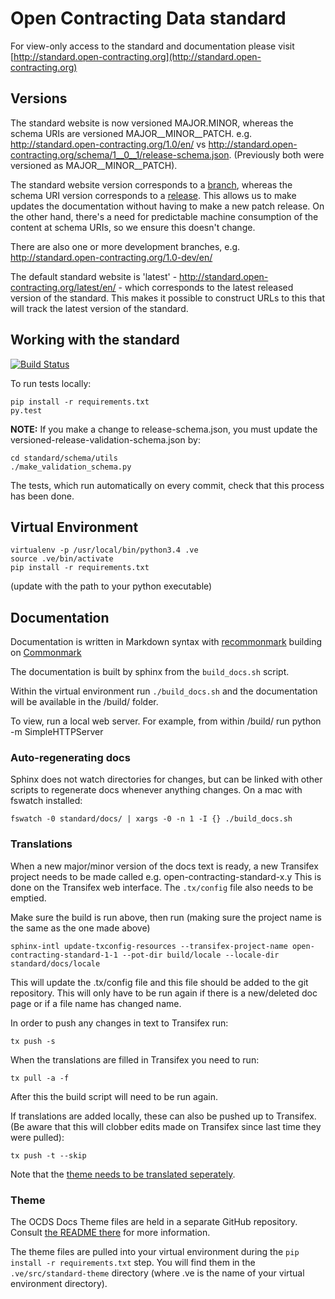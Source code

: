Open Contracting Data standard
==============================

For view-only access to the standard and documentation please visit [http://standard.open-contracting.org](http://standard.open-contracting.org)

## Versions

The standard website is now versioned MAJOR.MINOR, whereas the schema URIs are versioned MAJOR__MINOR__PATCH. e.g. http://standard.open-contracting.org/1.0/en/ vs http://standard.open-contracting.org/schema/1__0__1/release-schema.json. (Previously both were versioned as MAJOR__MINOR__PATCH).

The standard website version corresponds to a [branch](https://github.com/open-contracting/standard/branches), whereas the schema URI version corresponds to a [release](https://github.com/open-contracting/standard/releases). This allows us to make updates the documentation without having to make a new patch release. On the other hand, there's a need for predictable machine consumption of the content at schema URIs, so we ensure this doesn't change.

There are also one or more development branches, e.g. http://standard.open-contracting.org/1.0-dev/en/

The default standard website is 'latest' - http://standard.open-contracting.org/latest/en/ - which corresponds to the latest released version of the standard. This makes it possible to construct URLs to this that will track the latest version of the standard.

## Working with the standard

[![Build Status](https://travis-ci.org/open-contracting/standard.svg?branch=master)](https://travis-ci.org/open-contracting/standard)

To run tests locally:

````
pip install -r requirements.txt
py.test
````

**NOTE:** If you make a change to release-schema.json, you must update the versioned-release-validation-schema.json by:

````
cd standard/schema/utils
./make_validation_schema.py
````

The tests, which run automatically on every commit, check that this process has been done.

## Virtual Environment

```
virtualenv -p /usr/local/bin/python3.4 .ve
source .ve/bin/activate
pip install -r requirements.txt
```

(update with the path to your python executable)


## Documentation

Documentation is written in Markdown syntax with [recommonmark](https://recommonmark.readthedocs.org/en/latest/) building on [Commonmark](http://commonmark.org/)

The documentation is built by sphinx from the ```build_docs.sh``` script. 

Within the virtual environment run ```./build_docs.sh``` and the documentation will be available in the /build/ folder.

To view, run a local web server. For example, from within /build/ run python -m SimpleHTTPServer

### Auto-regenerating docs

Sphinx does not watch directories for changes, but can be linked with other scripts to regenerate docs whenever anything changes. On a mac with fswatch installed:

```
fswatch -0 standard/docs/ | xargs -0 -n 1 -I {} ./build_docs.sh
```

### Translations

When a new major/minor version of the docs text is ready, a new Transifex project needs to be made called e.g. open-contracting-standard-x.y  This is done on the Transifex web interface. The ```.tx/config``` file also needs to be emptied.

Make sure the build is run above, then run (making sure the project name is the same as the one made above) 

```
sphinx-intl update-txconfig-resources --transifex-project-name open-contracting-standard-1-1 --pot-dir build/locale --locale-dir standard/docs/locale
```

This will update the .tx/config file and this file should be added to the git repository. This will only have to be run again if there is a new/deleted doc page or if a file name has changed name.

In order to push any changes in text to Transifex run:

```
tx push -s
```

When the translations are filled in Transifex you need to run:

```
tx pull -a -f
```

After this the build script will need to be run again.

If translations are added locally, these can also be pushed up to Transifex. (Be aware that this will clobber edits made on Transifex since last time they were pulled):

```
tx push -t --skip
```

Note that the [theme needs to be translated seperately](https://github.com/open-contracting/standard_theme#translations).


### Theme

The OCDS Docs Theme files are held in a separate GitHub repository. Consult [the README there](https://github.com/open-contracting/standard_theme#open-contracting-standard-sphinx-theme) for more information.

The theme files are pulled into your virtual environment during the `pip install -r requirements.txt` step. You will find them in the `.ve/src/standard-theme` directory (where .ve is the name of your virtual environment directory).

